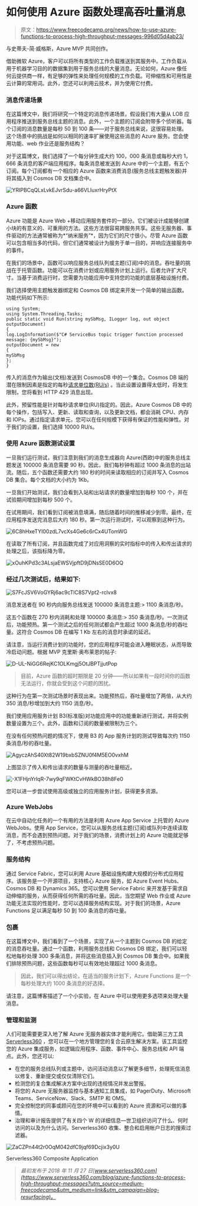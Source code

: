 # 如何使用 Azure 函数处理高吞吐量消息

> 原文：<https://www.freecodecamp.org/news/how-to-use-azure-functions-to-process-high-throughput-messages-996d05d4ab23/>

与史蒂夫-简·威格斯，Azure MVP 共同创作。

借助微软 Azure，客户可以将所有类型的工作负载推送到其服务中。工作负载从用于机器学习目的的数据集到用于服务总线的大量消息。无论如何，Azure 像任何云提供商一样，有足够的弹性来处理任何规模的工作负载。可伸缩性和可用性是云计算的常用词。此外，您还可以利用云技术，并为使用它付费。

### 消息传递场景

在这篇博文中，我们将研究一个特定的消息传递场景。假设我们有大量从 LOB 应用程序推送到服务总线主题的消息。此外，一个主题的订阅会附带多个侦听器。每个订阅的消息数量是每秒 50 到 100 条——对于服务总线来说，这很容易处理。这个场景中的挑战是如何以相同的速率扩展使用这些消息的 Azure 服务。您会使用功能、web 作业还是服务结构？

对于这篇博文，我们选择了一个每分钟生成大约 100，000 条消息或每秒大约 1，666 条消息的客户端应用程序。每条消息被发送到 Azure 中的一个主题，有五个订阅。每个订阅都有一个相应的 Azure 函数来消费消息(服务总线主题触发器)并将其插入到 Cosmos DB 文档集合中。

![YRIPBCqQLxLvkEJvrSdu-a66VLIuxrHryPtX](img/91a608dcab850270b26cf421ae74eabf.png)

### Azure 函数

Azure 功能是 Azure Web +移动应用服务套件的一部分。它们被设计成能够创建小块的有意义的、可重用的方法。这些方法很容易跨服务共享。这些无服务器、事件驱动的方法通常被称为*“纳米服务”*，因为它们的尺寸很小。尽管 Azure 函数可以包含相当多的代码，但它们通常被设计为服务于单一目的，并响应连接服务中的事件。

在我们的场景中，函数可以响应服务总线队列或主题(订阅)中的消息。吞吐量的挑战在于托管函数。功能可以在消费计划或应用服务计划上运行。后者允许扩大尺寸。当基于消费运行时，您需要为功能应用中支持您的功能的底层基础设施付费。

我们选择使用主题触发器绑定和 Cosmos DB 绑定来开发一个简单的输出函数。功能代码如下所示:

```
using System;
using System.Threading.Tasks;
public static void Run(string mySbMsg, ILogger log, out object outputDocument)
{
log.LogInformation($"C# ServiceBus topic trigger function processed message: {mySbMsg}");
outputDocument = new
{
mySbMsg
};
}
```

传入的消息作为输出(文档)发送到 CosmosDB 中的一个集合。Cosmos DB 端的潜在限制因素是指定的每秒[请求单位数(RU/s)](https://docs.microsoft.com/en-us/azure/cosmos-db/request-units) 。当此设置设置得太低时，将发生限制，您将看到 HTTP 429 消息出现。

此外，预留性能是针对每秒请求单位(RU)指定的。因此，Azure Cosmos DB 中的每个操作，包括写入、更新、读取和查询，以及更新文档，都会消耗 CPU、内存和 IOPs。通过指定请求单元，您可以在任何规模下获得有保证的性能和弹性。对于我们的设置，我们选择 10000 RU/s。

### 使用 Azure 函数测试设置

一旦我们运行测试，我们注意到我们的消息生成器向 Azure(西欧)中的服务总线主题发送 100000 条消息需要 90 秒。因此，我们每秒钟有超过 1000 条消息的出站流。随后，五个函数还需要大约 180 秒的时间来读取相应的订阅并写入 Cosmos DB 集合。每个文档的大小约为 1Kb。

一旦我们开始测试，我们会看到入站和出站请求的数量增加到每秒 100 个，并在试验期间增加到每秒 500 个。

在试用期间，我们看到订阅被消息填满，随后随着时间的推移减少到零。最终，在应用程序发送完消息后大约 180 秒。第一次运行测试时，可以观察到这种行为。

![6C8hHxeTYI00zdL7vcXs4Ge6c6rCx4UTomWG](img/31165a40d9c5b42a7bbb8db1917f3009.png)

在读取了所有订阅，并且函数完成了对应用洞察的实时指标中的传入和传出请求的处理之后，该指标降为零。

![xOuhKPd3c3ALsjaEWSVjpftD9jDNsSE0D6OQ](img/6874fa688c13c6ab0816c9bc0c8a176a.png)

### 经过几次测试后，结果如下:

![S7FcJSV6VoGYRj6ac9cTlC8S7Vpt2-rclvx8](img/664ff67eb26d08fbda5eea1a0532ccb5.png)

消息发送者在 90 秒内向服务总线发送 100000 条消息主题:> 1100 条消息/秒。

这五个函数在 270 秒内消耗和处理 100000 条消息:> 350 条消息/秒。一次测试后，功能预热。第一个测试之后的任何测试都会产生超过 1000 条消息/秒的吞吐量。这符合 Cosmos DB 在编写 1 Kb 左右的消息时承诺的延迟。

请注意，当运行消费计划的功能时，您的应用程序可能会进入睡眠状态，从而导致冷启动问题。根据 MVP 克里斯·奥布莱恩的帖子:

![D-UL-NiGG6RejKC1OLKmgj5OtJBPTjjutPop](img/efe2a0d2e1a21252e6037f9c8ab4cf3e.png)

> 目前，Azure 函数的超时期限是 20 分钟——所以如果有一段时间你的函数无法运行，你就会受到这个问题的困扰。

这种行为在第一次测试场景时表现出来。功能预热后，吞吐量增加了两倍，从大约 350 消息/秒增加到大约 1150 消息/秒。

我们使用应用服务计划 B3(标准版)对功能应用中的功能重新进行测试，并将实例数量设置为三个。此外，函数和订阅的数量被限制为三个。

在没有任何预热问题的情况下，使用 B3 的 App 服务计划的测试导致每次约 1150 条消息/秒的吞吐量。

![AgyczAhS40Xt82W19bxbSZNU0f4M5EO0vxhM](img/49be1f4bb04c3c27ebcef83f8a91bafe.png)

上图显示了传入和传出请求的数量与测量的吞吐量相近。

![-X1FHjnYrlqR-7wy9qFWKtCvHWkBO38h8Fe0](img/0902357645eae75e674003f719a2791b.png)

您可以进一步尝试使用高级或独立的应用服务计划，获得更多资源。

### Azure WebJobs

在云中自动化任务的一个有用的方法是利用 Azure App Service 上托管的 Azure WebJobs。使用 App Service，您可以从服务总线主题(订阅)或队列中连续读取消息，而不会遇到预热问题。对于我们的场景，消费计划上的 Azure 功能就足够了，不考虑预热问题。

### 服务结构

通过 Service Fabric，您可以利用 Azure 基础设施构建大规模的分布式应用程序。该服务是一个开源项目，支持核心 Azure 服务，如 Azure Event Hubs、Cosmos DB 和 Dynamics 365。您可以使用 Service Fabric 来开发基于需求自动伸缩的服务，从而获得任何所需的吞吐量。因此，当您期望 Web 作业或 Azure 功能无法实现的性能时，您可以选择服务结构实现。对于我们的场景，Azure Functions 足以满足每秒 50 到 100 条消息的吞吐量。

### 包裹

在这篇博文中，我们看到了一个场景，实现了从一个主题到 Cosmos DB 的给定的消息吞吐量。通过一个函数，利用服务总线和 Cosmos DB 绑定，我们可以轻松地每秒处理 300 多条消息，并将这些消息插入到 Cosmos DB 集合中。如果我们排除预热问题，这些函数每秒可以有效地处理超过 1000 条消息。

> 因此，我们可以得出结论，在适当的服务计划下，Azure Functions 是一个每秒处理大约 1000 条消息的好选择。

请注意，这篇博客描述了一个小实验，在 Azure 中可以使用更多选项来处理大量消息。

### 管理和监测

人们可能需要更深入地了解 Azure 无服务器实体才能利用它。借助第三方工具 [Serverless360](https://www.serverless360.com/?utm_source=Freecodecamp-blog&utm_medium=&utm_campaign=) ，您可以在一个地方管理您的复合云原生解决方案。该工具监控您的 Azure 集成服务，如逻辑应用程序、函数、事件中心、服务总线和 API 端点。此外，您还可以:

*   在您的服务总线队列或主题中，访问活动消息以了解更多细节，处理死信消息以修复、重新提交或仅仅清除它们。
*   检测您的复合集成解决方案中出现的违规情况并发出警报。
*   将您的 Azure 无服务器监控与基本通知工具集成，如 PagerDuty、Microsoft Teams、ServiceNow、Slack、SMTP 和 OMS。
*   完全控制您的同事或顾问在您的环境中可以看到的 Azure 资源和可以做的事情。
*   治理和审计报告提供了有关四个 W 的详细信息—世卫组织访问了什么、何时访问的以及为什么访问。Serverless360 收集、整合和启用帐户日志的搜索过滤器。

![ZaCZPn44t2r0OqM042dfC9jqf69Dcjix3y0U](img/0db0706fa321a075a7be3a8f9ec5352c.png)

Serverless360 Composite Application

> *最初发布于 2018 年 11 月 27 日[www.serverless360.com](https://www.serverless360.com/blog/azure-functions-to-process-high-throughput-messages?utm_source=medium-freecodecamp&utm_medium=link&utm_campaign=blog-resurfacing)。*